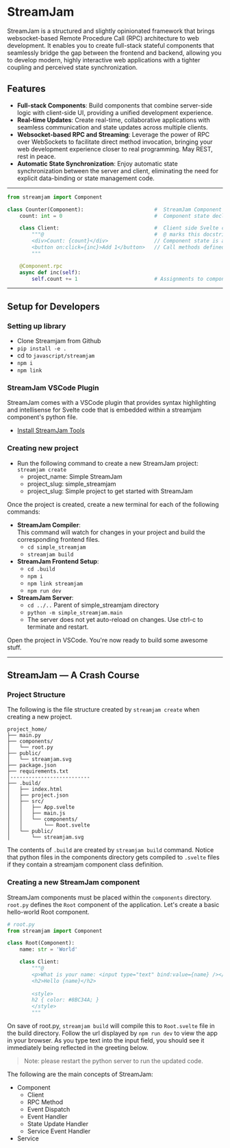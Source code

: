 # StreamJam

StreamJam is a structured and slightly opinionated framework that brings websocket-based 
Remote Procedure Call (RPC) architecture to web development. It enables you to create full-stack 
stateful components that seamlessly bridge the gap between the frontend and backend, allowing you 
to develop modern, highly interactive web applications with a tighter coupling and 
perceived state synchronization.

## Features

- **Full-stack Components**: Build components that combine server-side logic with client-side UI, providing a unified development experience.
- **Real-time Updates**: Create real-time, collaborative applications with seamless communication and state updates across multiple clients.
- **Websocket-based RPC and Streaming**: Leverage the power of RPC over WebSockets to facilitate direct method invocation, bringing your web development experience closer to real programming. May REST, rest in peace.
- **Automatic State Synchronization**: Enjoy automatic state synchronization between the server and client, eliminating the need for explicit data-binding or state management code.

---
```python
from streamjam import Component

class Counter(Component):                       #  StreamJam Component definition.
    count: int = 0                              #  Component state declaration.

    class Client:                               #  Client side Svelte code embedded within Python.
        """@                                    #  @ marks this docstring as Svelte code.
        <div>Count: {count}</div>               // Component state is available to use here directly.
        <button on:click={inc}>Add 1</button>   // Call methods defined as RPC for event handling and more.
        """

    @Component.rpc
    async def inc(self):
        self.count += 1                         # Assignments to component state are auto-synced with the client.
```
---

## Setup for Developers

### Setting up library
- Clone Streamjam from Github
- `pip install -e .`
- cd to `javascript/streamjam`
- `npm i`
- `npm link`

### StreamJam VSCode Plugin
StreamJam comes with a VSCode plugin that provides syntax highlighting and intellisense for
Svelte code that is embedded within a streamjam component's python file.

- [Install StreamJam Tools](https://marketplace.visualstudio.com/items?itemName=Creativesands.streamjam-tools)


### Creating new project
- Run the following command to create a new StreamJam project:  
`streamjam create`
  - project_name: Simple StreamJam
  - project_slug: simple_streamjam
  - project_slug: Simple project to get started with StreamJam

Once the project is created, create a new terminal for each of the following commands:
- **StreamJam Compiler**:  
  This command will watch for changes in your project and build the corresponding frontend files.
  - `cd simple_streamjam`
  - `streamjam build`
- **StreamJam Frontend Setup**: 
  - `cd .build`
  - `npm i`
  - `npm link streamjam`
  - `npm run dev`
- **StreamJam Server**:
  - `cd ../..` Parent of simple_streamjam directory
  - `python -m simple_streamjam.main`
  - The server does not yet auto-reload on changes. Use ctrl-c to terminate and restart.

Open the project in VSCode. You're now ready to build some awesome stuff.

---

## StreamJam — A Crash Course

### Project Structure

The following is the file structure created by `streamjam create` when creating a new project.

```text
project_home/
├── main.py
├── components/
│   └── root.py
├── public/
│   └── streamjam.svg
├── package.json
├── requirements.txt
│--------------------------
├── .build/
│   ├── index.html
│   ├── project.json
│   ├── src/
│   │   ├── App.svelte
│   │   ├── main.js
│   │   └── components/
│   │       └── Root.svelte
│   └── public/
│       └── streamjam.svg
```

The contents of `.build` are created by `streamjam build` command. Notice that python files in 
the components directory gets compiled to `.svelte` files if they contain a streamjam component 
class definition. 


### Creating a new StreamJam component

StreamJam components must be placed within the `components` directory. `root.py` defines the `Root` 
component of the application. Let's create a basic hello-world Root component.

```python
# root.py
from streamjam import Component

class Root(Component):
    name: str = 'World'

    class Client:
        """@
        <p>What is your name: <input type="text" bind:value={name} /></p>
        <h2>Hello {name}</h2>
        
        <style>
        h2 { color: #8BC34A; }
        </style>
        """
```

On save of root.py, `streamjam build` will compile this to `Root.svelte` file in the build directory.
Follow the url displayed by `npm run dev` to view the app in your browser. As you type text into the
input field, you should see it immediately being reflected in the greeting below.

> Note: please restart the python server to run the updated code.

The following are the main concepts of StreamJam:
- Component
  - Client
  - RPC Method
  - Event Dispatch
  - Event Handler
  - State Update Handler
  - Service Event Handler
- Service
